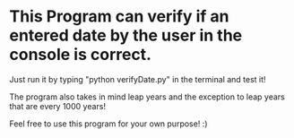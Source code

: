 # This Program can verify if an entered date by the user in the console is correct. 

Just run it by typing "python verifyDate.py" in the terminal and test it!

The program also takes in mind leap years and the exception to leap years that are every 1000 years!

Feel free to use this program for your own purpose! :)
